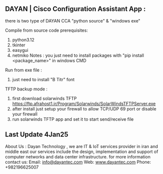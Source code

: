 DAYAN | Cisco Configuration Assistant App :
------------------------------------------
there is two type of DAYAN CCA "python source" & "windows exe"

Compile from source code prerequisites:
 1. python3.12
 2. tkinter
 3. easygui
 4. netmiko
 Notes : you just need to install packages with "pip install <package_name>" in windows CMD

Run from exe file :
 1. just need to install "B Titr" font

TFTP backup mode :
 1. first download solarwinds TFTP
    https://ftp.afrahost1.ir/Program/Solarwinds/SolarWindsTFTPServer.exe
 2. after install just setup your firewall to allow TCP/UDP 69 port or disable your firewall
 3. run solarwinds TFTP app and set it to start send/receive file


Last Update 4Jan25
----------------------------------------
About Us :
 Dayan Technology , we are IT & IoT services provider in iran and middle east
 our services include the design, implementation and support of computer networks and data center infrastructure. 
 for more information contact us:
  Email: info@dayantec.com
  Web: www.dayantec.com
  Phone: +982196625007

 
